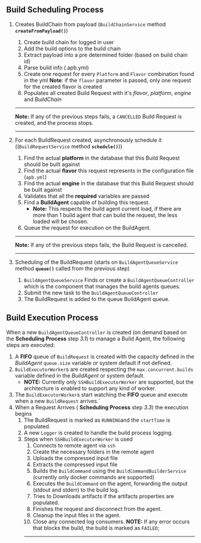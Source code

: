 ## Build Scheduling Process

1. Creates BuildChain from payload (`BuildChainService` method __`createFromPayload()`__)
     1. Create build chain for logged in user
     2. Add the build options to the build chain
     3. Extract payload into a pre determined folder (based on build chain id)
     4. Parse build info (.apb.yml)
     5. Create one request for every `Platform` and `Flavor` combination found in the yml
        __Note__: if the `flavor` parameter is passed, only one request for the created flavor is created
     6. Populates all created Build Request with it's _flavor_, _platform_, _engine_ and _BuildChain_
     ---
     __Note:__ If any of the previous steps fails, a `CANCELLED` Build Request is created, and the process stops.
     
     ---
     
2. For each BuildRequest created, asynchronously schedule it ((`BuildRequestService` method __`schedule()`__))
    1. Find the actual __platform__ in the database that this Build Request should be built against
    2. Find the actual __flavor__ this request represents in the configuration file (`apb.yml`)
    3. Find the actual __engine__ in the database that this Build Request should be built against
    4. Validates that all the __required__ variables are passed
    5. Find a __BuildAgent__ capable of building this request.
        - __Note:__ This respects the build agent current load, if there are more than 1 build agent that can build the request, the less loaded will be chosen.
    6. Queue the request for execution on the BuildAgent.
    ---
    __Note:__ If any of the previous steps fails, the Build Request is cancelled.
    
    ---

3. Scheduling of the BuildRequest (starts on `BuildAgentQueueService` method __`queue()`__ called from the previous step)
    1. `BuildAgentQueueService` Finds or create a `BuildAgentQueueController` which is the component that manages the build agents queues.
    2. Submit the new task to the `BuildAgentQueueController`
    3. The BuildRequest is added to the queue BuildAgent queue.
    
    
## Build Execution Process

When a new `BuildAgentQueueController` is created (on demand based on the __Scheduling Process__ step _3.1_) to manage a Build Agent, the following steps are executed:

1. A __FIFO__ queue of `BuildRequest` is created with the capacity defined in the _BuildAgent_ `queue.size` variable or system default if not defined.
2. `BuildExecutorWorker`s are created respecting the `max.concurrent.builds` variable defined in the _BuildAgent_ or system default.
    - __NOTE:__ Currently only `SSHBuildExecutorWorker` are supported, but the architecture is enabled to support any kind of worker.
3. The `BuildExecutorWorker`s start watching the __FIFO__ queue and execute when a new `BuildRequest` arrives.`
4. When a Request Arrives ( __Scheduling Process__ step _3.3_) the execution begins
    1. The BuildRequest is marked as `RUNNING`and the `startTime` is populated.
    2. A new `Logger` is created to handle the build process logging.
    3. Steps when `SSHBuildExecutorWorker` is used 
        1. Connects to remote agent via `ssh`
        2. Create the necessary folders in the remote agent
        3. Uploads the compressed input file
        4. Extracts the compressed input file
        4. Builds the `BuildCommand` using the `BuildCommandBuilderService` (currently only docker commands are supported)
        5. Executes the `BuildCommand` on the agent, forwarding the output (stdout and stderr) to the build log.
        6. Tries to Downloads artifacts if the artifacts properties are populated.
        7. Finishes the request and disconnect from the agent.
        8. Cleanup the input files in the agent.
        9. Close any connected log consumers.
            __NOTE:__ If any error occurs that blocks the build, the build is marked as `FAILED`;
        ---

        
